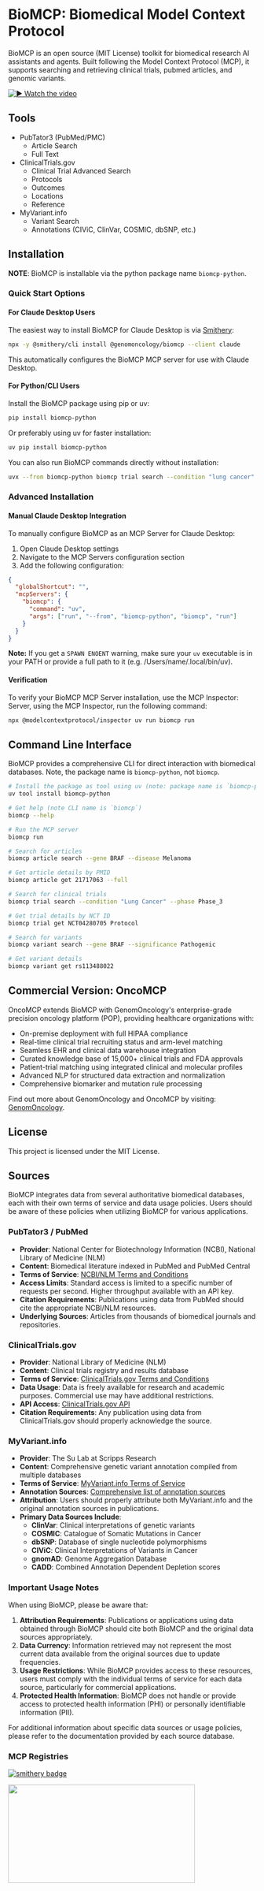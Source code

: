 # BioMCP: Biomedical Model Context Protocol

BioMCP is an open source (MIT License) toolkit for biomedical research AI
assistants and agents. Built following the Model Context Protocol (MCP),
it supports searching and retrieving clinical trials, pubmed articles, and
genomic variants.

[![▶️ Watch the video](./docs/blog/images/what_is_biomcp_thumbnail.png)](https://www.youtube.com/watch?v=bKxOWrWUUhM)

## Tools

- PubTator3 (PubMed/PMC)
  - Article Search
  - Full Text
- ClinicalTrials.gov
  - Clinical Trial Advanced Search
  - Protocols
  - Outcomes
  - Locations
  - Reference
- MyVariant.info
  - Variant Search
  - Annotations (CIViC, ClinVar, COSMIC, dbSNP, etc.)

## Installation

**NOTE**: BioMCP is installable via the python package name `biomcp-python`.

### Quick Start Options

#### For Claude Desktop Users

The easiest way to install BioMCP for Claude Desktop is via [Smithery](https://smithery.ai/server/@genomoncology/biomcp):

```bash
npx -y @smithery/cli install @genomoncology/biomcp --client claude
```

This automatically configures the BioMCP MCP server for use with Claude Desktop.

#### For Python/CLI Users

Install the BioMCP package using pip or uv:

```bash
pip install biomcp-python
```

Or preferably using uv for faster installation:

```bash
uv pip install biomcp-python
```

You can also run BioMCP commands directly without installation:

```bash
uvx --from biomcp-python biomcp trial search --condition "lung cancer" --intervention "pembro"
```

### Advanced Installation

#### Manual Claude Desktop Integration

To manually configure BioMCP as an MCP Server for Claude Desktop:

1. Open Claude Desktop settings
2. Navigate to the MCP Servers configuration section
3. Add the following configuration:

```json
{
  "globalShortcut": "",
  "mcpServers": {
    "biomcp": {
      "command": "uv",
      "args": ["run", "--from", "biomcp-python", "biomcp", "run"]
    }
  }
}
```

**Note:** If you get a `SPAWN ENOENT` warning, make sure your `uv` executable
is in your PATH or provide a full path to it (e.g. /Users/name/.local/bin/uv).

#### Verification

To verify your BioMCP MCP Server installation, use the MCP Inspector: Server, using the MCP Inspector, run the following command:

```bash
npx @modelcontextprotocol/inspector uv run biomcp run
```

## Command Line Interface

BioMCP provides a comprehensive CLI for direct interaction with biomedical
databases. Note, the package name is `biomcp-python`, not `biomcp`.

```bash
# Install the package as tool using uv (note: package name is `biomcp-python`)
uv tool install biomcp-python

# Get help (note CLI name is `biomcp`)
biomcp --help

# Run the MCP server
biomcp run

# Search for articles
biomcp article search --gene BRAF --disease Melanoma

# Get article details by PMID
biomcp article get 21717063 --full

# Search for clinical trials
biomcp trial search --condition "Lung Cancer" --phase Phase_3

# Get trial details by NCT ID
biomcp trial get NCT04280705 Protocol

# Search for variants
biomcp variant search --gene BRAF --significance Pathogenic

# Get variant details
biomcp variant get rs113488022
```

## Commercial Version: OncoMCP

OncoMCP extends BioMCP with GenomOncology's enterprise-grade precision oncology
platform (POP), providing healthcare organizations with:

- On-premise deployment with full HIPAA compliance
- Real-time clinical trial recruiting status and arm-level matching
- Seamless EHR and clinical data warehouse integration
- Curated knowledge base of 15,000+ clinical trials and FDA approvals
- Patient-trial matching using integrated clinical and molecular profiles
- Advanced NLP for structured data extraction and normalization
- Comprehensive biomarker and mutation rule processing

Find out more about GenomOncology and OncoMCP by visiting:
[GenomOncology](https://genomoncology.com/).

## License

This project is licensed under the MIT License.

## Sources

BioMCP integrates data from several authoritative biomedical databases, each with their own terms of service and data usage policies. Users should be aware of these policies when utilizing BioMCP for various applications.

### PubTator3 / PubMed

- **Provider**: National Center for Biotechnology Information (NCBI), National Library of Medicine (NLM)
- **Content**: Biomedical literature indexed in PubMed and PubMed Central
- **Terms of Service**: [NCBI/NLM Terms and Conditions](https://www.ncbi.nlm.nih.gov/home/about/policies/)
- **Access Limits**: Standard access is limited to a specific number of requests per second. Higher throughput available with an API key.
- **Citation Requirements**: Publications using data from PubMed should cite the appropriate NCBI/NLM resources.
- **Underlying Sources**: Articles from thousands of biomedical journals and repositories.

### ClinicalTrials.gov

- **Provider**: National Library of Medicine (NLM)
- **Content**: Clinical trials registry and results database
- **Terms of Service**: [ClinicalTrials.gov Terms and Conditions](https://clinicaltrials.gov/ct2/about-site/terms-conditions)
- **Data Usage**: Data is freely available for research and academic purposes. Commercial use may have additional restrictions.
- **API Access**: [ClinicalTrials.gov API](https://clinicaltrials.gov/data-api/about-api)
- **Citation Requirements**: Any publication using data from ClinicalTrials.gov should properly acknowledge the source.

### MyVariant.info

- **Provider**: The Su Lab at Scripps Research
- **Content**: Comprehensive genetic variant annotation compiled from multiple databases
- **Terms of Service**: [MyVariant.info Terms of Service](https://myvariant.info/terms)
- **Annotation Sources**: [Comprehensive list of annotation sources](https://docs.myvariant.info/en/latest/doc/data.html)
- **Attribution**: Users should properly attribute both MyVariant.info and the original annotation sources in publications.
- **Primary Data Sources Include**:
  - **ClinVar**: Clinical interpretations of genetic variants
  - **COSMIC**: Catalogue of Somatic Mutations in Cancer
  - **dbSNP**: Database of single nucleotide polymorphisms
  - **CIViC**: Clinical Interpretations of Variants in Cancer
  - **gnomAD**: Genome Aggregation Database
  - **CADD**: Combined Annotation Dependent Depletion scores

### Important Usage Notes

When using BioMCP, please be aware that:

1. **Attribution Requirements**: Publications or applications using data obtained through BioMCP should cite both BioMCP and the original data sources appropriately.
2. **Data Currency**: Information retrieved may not represent the most current data available from the original sources due to update frequencies.
3. **Usage Restrictions**: While BioMCP provides access to these resources, users must comply with the individual terms of service for each data source, particularly for commercial applications.
4. **Protected Health Information**: BioMCP does not handle or provide access to protected health information (PHI) or personally identifiable information (PII).

For additional information about specific data sources or usage policies, please refer to the documentation provided by each source database.

### MCP Registries

[![smithery badge](https://smithery.ai/badge/@genomoncology/biomcp)](https://smithery.ai/server/@genomoncology/biomcp)

<a href="https://glama.ai/mcp/servers/@genomoncology/biomcp">
<img width="380" height="200" src="https://glama.ai/mcp/servers/@genomoncology/biomcp/badge" />
</a>
